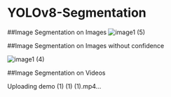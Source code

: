 # YOLOv8-Segmentation

##Image Segmentation on Images
![image1 (5)](https://github.com/HiteshRam666/YOLOv8-Segmentation/assets/116026459/ee0e1aed-0aca-4031-b1c1-66862f77fae0)

##Image Segmentation on Images without confidence

![image1 (4)](https://github.com/HiteshRam666/YOLOv8-Segmentation/assets/116026459/dec410d5-1f69-4b04-8b72-7a5ff659c7c5)

##Image Segmentation on Videos


Uploading demo (1) (1) (1).mp4…

